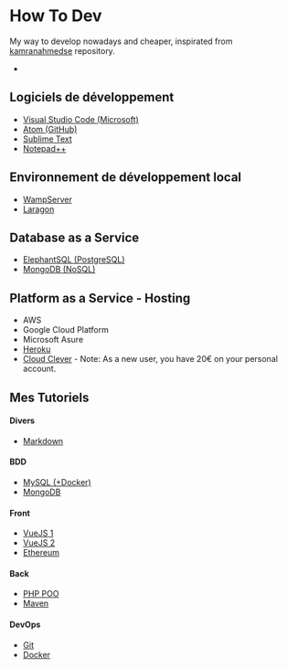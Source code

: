 # How To Dev

My way to develop nowadays and cheaper, inspirated from [kamranahmedse](https://github.com/kamranahmedse/developer-roadmap "developer-roadmap") repository.
- []( "")

## Logiciels de développement

- [Visual Studio Code (Microsoft)](https://code.visualstudio.com/ "Visual Studio Code")
- [Atom (GitHub)](https://atom.io/ "Atom")
- [Sublime Text](https://www.sublimetext.com/ "Sublime Text")
- [Notepad++](https://notepad-plus-plus.org/ "Notepad++")

## Environnement de développement local

- [WampServer](http://www.wampserver.com/ "WampServer")
- [Laragon](https://laragon.org/ "Laragon")

## Database as a Service

- [ElephantSQL (PostgreSQL)](https://www.elephantsql.com/ "ElephantSQL")
- [MongoDB (NoSQL)](https://www.mongodb.com/cloud "MongoDB")

## Platform as a Service - Hosting

- AWS
- Google Cloud Platform
- Microsoft Asure
- [Heroku](https://www.heroku.com/ "Heroku")
- [Cloud Clever](https://www.clever-cloud.com/ "Cloud Clever") - Note: As a new user, you have 20€ on your personal account.

## Mes Tutoriels

#### Divers
- [Markdown](https://github.com/MushuLeDragon/markdown-tuto "Markdown")


#### BDD
- [MySQL (+Docker)](https://github.com/MushuLeDragon/mysql-tuto "MySQL")
- [MongoDB](https://github.com/MushuLeDragon/mongodb-tuto "MongoDB")

#### Front
- [VueJS 1](https://github.com/MushuLeDragon/vuejs-tutoo "VueJS")
- [VueJS 2](https://github.com/MushuLeDragon/vuejs-tuto "VueJS")
- [Ethereum](https://github.com/MushuLeDragon/ethereum-tuto "Ethereum")

#### Back
- [PHP POO](https://github.com/MushuLeDragon/php-poo-tuto "PHP POO")
- [Maven](https://github.com/MushuLeDragon/maven-tuto "Maven")

#### DevOps
- [Git](https://github.com/MushuLeDragon/git-tuto "Git")
- [Docker](https://github.com/MushuLeDragon/docker-tuto "Docker")
